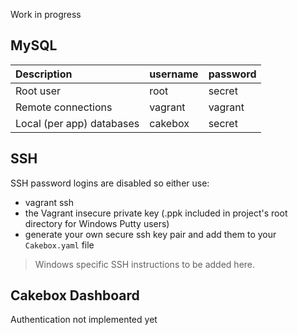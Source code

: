 Work in progress

## MySQL

Description | username | password
:-----------|:---------|:---------
Root user   | root | secret
Remote connections | vagrant | vagrant
Local (per app) databases | cakebox | secret

## SSH

SSH password logins are disabled so either use:

+ vagrant ssh
+ the Vagrant insecure private key (.ppk included in project's root directory for Windows Putty users)
+ generate your own secure ssh key pair and add them to your ``Cakebox.yaml`` file

> Windows specific SSH instructions to be added here.

## Cakebox Dashboard

Authentication not implemented yet
